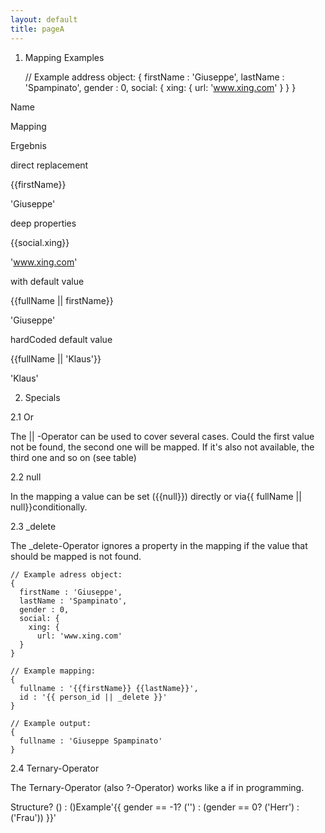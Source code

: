 ```yaml
---
layout: default
title: pageA
---
```


1. Mapping Examples

    // Example address object:
    {
      firstName : 'Giuseppe', 
      lastName : 'Spampinato', 
      gender : 0, 
      social: { 
        xing: { 
          url: 'www.xing.com'
        }
      } 
    }

Name

Mapping

Ergebnis

direct replacement

{{firstName}}

'Giuseppe'

deep properties

{{social.xing}}

'www.xing.com'

with default value

{{fullName || firstName}}

'Giuseppe'

hardCoded default value

{{fullName || 'Klaus'}}

'Klaus'

2. Specials

2.1 Or

The || -Operator can be used to cover several cases. Could the first value not be found, the second one will be mapped. If it's also not available, the third one and so on (see table)

2.2 null

In the mapping a value can be set ({{null}}) directly or via{{ fullName || null}}conditionally.

2.3 _delete

The _delete-Operator ignores a property in the mapping if the value that should be mapped is not found.

    // Example adress object:
    {
      firstName : 'Giuseppe', 
      lastName : 'Spampinato', 
      gender : 0, 
      social: { 
        xing: { 
          url: 'www.xing.com' 
      } 
    }

    // Example mapping:
    {
      fullname : '{{firstName}} {{lastName}}', 
      id : '{{ person_id || _delete }}'
    }

    // Example output:
    {
      fullname : 'Giuseppe Spampinato'
    }

2.4 Ternary-Operator

The Ternary-Operator (also ?-Operator) works like a if in programming.

Structure<Condition>? (<mapping if true>) : (<mapping if false>)Example'{{ gender == -1? ('') : (gender == 0? ('Herr') : ('Frau')) }}'

